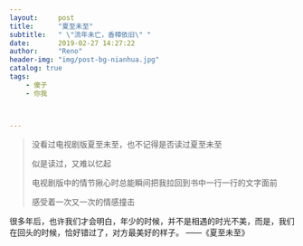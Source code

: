 ```yaml
---
layout:     post
title:      "夏至未至"
subtitle:   " \"流年未亡，香樟依旧\" "
date:       2019-02-27 14:27:22
author:     "Reno"
header-img: "img/post-bg-nianhua.jpg"
catalog: true
tags:
    - 傻子
    - 你我



---
```


> 没看过电视剧版夏至未至，也不记得是否读过夏至未至
>
> 似是读过，又难以忆起
>
> 电视剧版中的情节揪心时总能瞬间把我拉回到书中一行一行的文字面前
>
> 感受着一次又一次的情感撞击  

很多年后，也许我们才会明白，年少的时候，并不是相遇的时光不美，而是，我们在回头的时候，恰好错过了，对方最美好的样子。                                                                                                                                                 ——《夏至未至》

